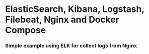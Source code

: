 # ElasticSearch, Kibana, Logstash, Filebeat, Nginx and Docker Compose

### Simple example using ELK for collect logs from Nginx
